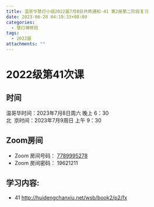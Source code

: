 ```yaml
---
title: 温哥华慧灯小组2022届7月8日共修通知-41 第2册第二阶段复习
date: 2023-06-28 04:19:33+08:00
categories:
  - 慧灯禅修班
tags:
  - 2022届
attachments: ""
---
```

# 2022级第41次课

## 时间

温哥华时间：2023年7月8日周六 晚上 6：30\
北  京时间：2023年7月9周日 上午 9：30

## Zoom房间

* Zoom 房间号码： [7789995278](https://us02web.zoom.us/j/7789995278?pwd=VjZmbWJFY2k2K0E5RVB2cTNIQmhqUT09)
* Zoom 房间密码： 19621211

## 学习内容:

* 41 <http://huidengchanxiu.net/wsb/book2/p2/fx>